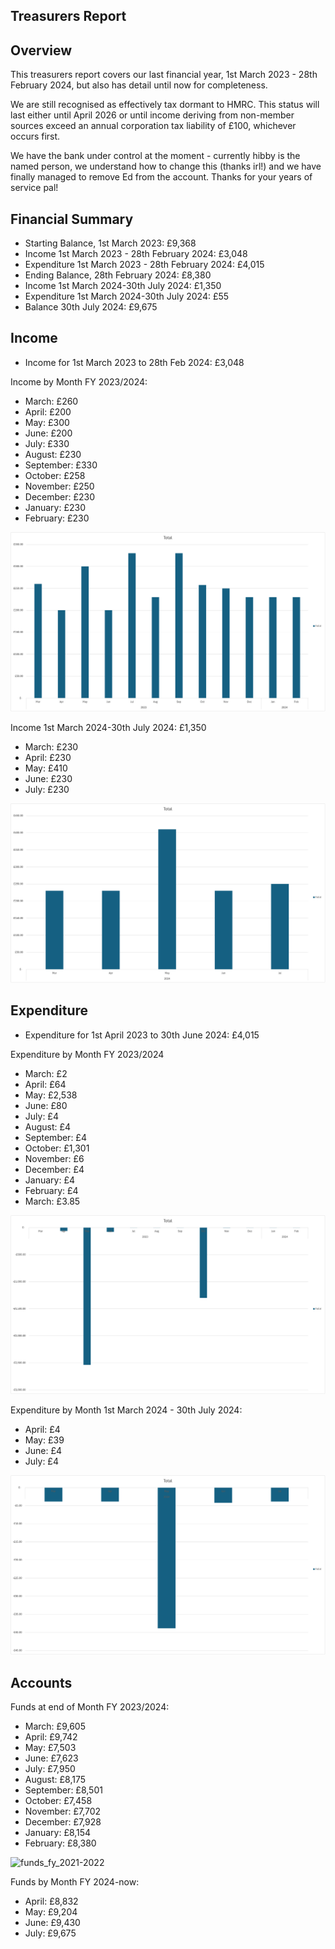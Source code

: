 Treasurers Report
-----------------

## Overview

This treasurers report covers our last financial year, 1st March 2023 - 28th
February 2024, but also has detail until now for completeness.

We are still recognised as effectively tax dormant to HMRC. This status will
last either until April 2026 or until income deriving from non-member sources
exceed an annual corporation tax liability of £100, whichever occurs first.

We have the bank under control at the moment - currently hibby is the named
person, we understand how to change this (thanks irl!) and we have finally
managed to remove Ed from the account. Thanks for your years of service pal!

## Financial Summary

* Starting Balance, 1st March 2023: £9,368
* Income 1st March 2023 - 28th February 2024: £3,048
* Expenditure 1st March 2023 - 28th February 2024: £4,015
* Ending Balance, 28th February 2024: £8,380
* Income 1st March 2024-30th July 2024: £1,350
* Expenditure 1st March 2024-30th July 2024: £55
* Balance 30th July 2024: £9,675

## Income

* Income for 1st March 2023 to 28th Feb 2024: £3,048

Income by Month FY 2023/2024:

* March: £260
* April: £200
* May: £300
* June: £200
* July: £330
* August: £230
* September: £330
* October: £258
* November: £250
* December: £230
* January: £230
* February: £230

![income_fy_2023-2024](./graphs/Income%202023.png)

Income 1st March 2024-30th July 2024: £1,350

* March: £230
* April: £230
* May: £410
* June: £230
* July: £230

![income_fy_2024](./graphs/Income%202024.png)

## Expenditure

* Expenditure for 1st April 2023 to 30th June 2024: £4,015

Expenditure by Month FY 2023/2024

* March: £2
* April: £64
* May: £2,538
* June: £80
* July: £4
* August: £4
* September: £4
* October: £1,301
* November: £6
* December: £4
* January: £4
* February: £4
* March: £3.85

![expenditure_fy_2023-2024](./graphs/Expediture%202023.png)

Expenditure by Month 1st March 2024 - 30th July 2024:

* April: £4
* May: £39
* June: £4
* July: £4

![expenditure_fy_2024](./graphs/Expenditure%202024.png)

## Accounts

Funds at end of Month FY 2023/2024:

* March: £9,605
* April: £9,742
* May: £7,503
* June: £7,623
* July: £7,950
* August: £8,175
* September: £8,501
* October: £7,458
* November: £7,702
* December: £7,928
* January: £8,154
* February: £8,380

![funds_fy_2021-2022](https://user-images.githubusercontent.com/91541/229791779-f3046e89-80d9-4283-a474-3ea2f32503fd.png)

Funds by Month FY 2024-now:

* April: £8,832
* May: £9,204
* June: £9,430
* July: £9,675

